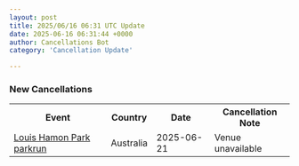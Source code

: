 ```yaml
---
layout: post
title: 2025/06/16 06:31 UTC Update
date: 2025-06-16 06:31:44 +0000
author: Cancellations Bot
category: 'Cancellation Update'

---
```


<h3>New Cancellations</h3>
<div class='hscrollable'>
<table style='width: 100%'>
    <tr>
        <th>Event</th>
        <th>Country</th>
        <th>Date</th>
        <th>Cancellation Note</th>
    </tr>
    <tr>
        <td><a href="https://www.parkrun.com.au/louishamonpark">Louis Hamon Park parkrun</a></td>
        <td>Australia</td>
        <td>2025-06-21</td>
        <td>Venue unavailable</td>
    </tr>
</table>
</div>
